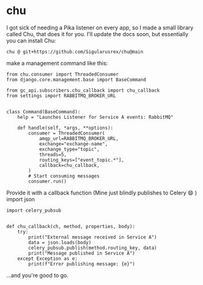 # chu

I got sick of needing a Pika listener on every app, so I made a small library called Chu, that does it for you. I'll update the docs soon, but essentially you can install Chu:

	chu @ git+https://github.com/Sigularusrex/chu@main


make a management command like this:




	from chu.consumer import ThreadedConsumer
	from django.core.management.base import BaseCommand

	from gc_api.subscribers.chu_callback import chu_callback
	from settings import RABBITMQ_BROKER_URL


	class Command(BaseCommand):
		help = "Launches Listener for Service A events: RabbitMQ"

		def handle(self, *args, **options):
			consumer = ThreadedConsumer(
				amqp_url=RABBITMQ_BROKER_URL,
				exchange="exchange-name",
				exchange_type="topic",
				threads=5,
				routing_keys=["event_topic.*"],
				callback=chu_callback,
			)
			# Start consuming messages
			consumer.run()
Provide it with a callback function (Mine just blindly publishes to Celery :smile: )
import json

	import celery_pubsub


	def chu_callback(ch, method, properties, body):
		try:
			print("External message received in Service A")
			data = json.loads(body)
			celery_pubsub.publish(method.routing_key, data)
			print("Message published in Service A")
		except Exception as e:
			print(f"Error publishing message: {e}")

...and you're good to go.
